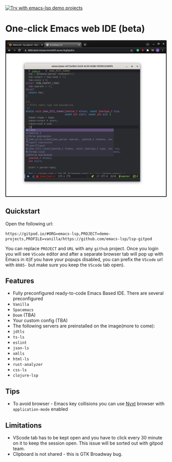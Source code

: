 [![Try with emacs-lsp demo projects](https://img.shields.io/badge/Gitpod-ready--to--code-blue?logo=gitpod)](https://gitpod.io/#ORG=emacs-lsp,PROJECT=demo-projects,PROFILE=vanilla/https://github.com/emacs-lsp/lsp-gitpod)

# One-click Emacs web IDE (beta)
![Gitpod](gitpod.png "Emacs Gitpod in action")
## Quickstart

Open the following url:

```
https://gitpod.io/#ORG=emacs-lsp,PROJECT=demo-projects,PROFILE=vanilla/https://github.com/emacs-lsp/lsp-gitpod
```

You can replace `PROJECT` and `URL` with any `github` project. Once you login you will see `VScode` editor and after a separate browser tab will pop up with Emacs in it(if you have your popups disabled, you can prefix the `VScode` url with `8085-` but make sure you keep the `VScode` tab open).

## Features
- Fully preconfigured ready-to-code Emacs Based IDE. There are several preconfigured
 - `Vanilla`
 - `Spacemacs`
 - `Doom` (TBA)
 - Your custom config (TBA)
- The following servers are preinstalled on the image(more to come):
 - `jdtls`
 - `ts-ls`
 - `eslint`
 - `json-ls`
 - `xmlls`
 - `html-ls`
 - `rust-analyzer`
 - `css-ls`
 - `clojure-lsp`

## Tips

* To avoid browser - Emacs key collisions you can use [Nyxt](https://github.com/atlas-engineer/nyxt) browser with `application-mode` enabled

## Limitations

* VScode tab has to be kept open and you have to click every 30 minute on it to keep the session open. This issue will be sorted out with gitpod team.
* Clipboard is not shared - this is GTK Broadway bug.
